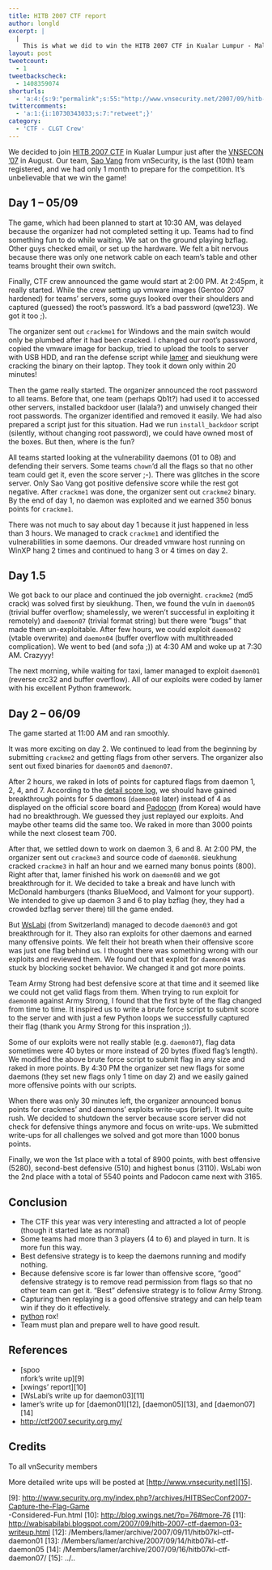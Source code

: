 ```yaml
---
title: HITB 2007 CTF report
author: longld
excerpt: |
  |
    This is what we did to win the HITB 2007 CTF in Kualar Lumpur - Malaysia.
layout: post
tweetcount:
  - 1
tweetbackscheck:
  - 1408359074
shorturls:
  - 'a:4:{s:9:"permalink";s:55:"http://www.vnsecurity.net/2007/09/hitb-2007-ctf-report/";s:7:"tinyurl";s:26:"http://tinyurl.com/ya4h74x";s:4:"isgd";s:18:"http://is.gd/aOub5";s:5:"bitly";s:0:"";}'
twittercomments:
  - 'a:1:{i:10730343033;s:7:"retweet";}'
category:
  - 'CTF - CLGT Crew'
---
```

We decided to join [HITB 2007 CTF][1] in Kualar Lumpur just after the [VNSECON &#8217;07][2] in August. Our team, [Sao Vang][3] from vnSecurity, is the last (10th) team registered, and we had only 1 month to prepare for the competition. It&#8217;s unbelievable that we win the game!

## Day 1 &#8211; 05/09

The game, which had been planned to start at 10:30 AM, was delayed because the organizer had not completed setting it up. Teams had to find something fun to do while waiting. We sat on the ground playing bzflag. Other guys checked email, or set up the hardware. We felt a bit nervous because there was only one network cable on each team&#8217;s table and other teams brought their own switch.

Finally, CTF crew announced the game would start at 2:00 PM. At 2:45pm, it really started. While the crew setting up vmware images (Gentoo 2007 hardened) for teams&#8217; servers, some guys looked over their shoulders and captured (guessed) the root&#8217;s password. It&#8217;s a bad password (qwe123). We got it too ;).

The organizer sent out `crackme1` for Windows and the main switch would only be plumbed after it had been cracked. I changed our root&#8217;s password, copied the vmware image for backup, tried to upload the tools to server with USB HDD, and ran the defense script while [lamer][4] and sieukhung were cracking the binary on their laptop. They took it down only within 20 minutes!

Then the game really started. The organizer announced the root password to all teams. Before that, one team (perhaps Qb1t?) had used it to accessed other servers, installed backdoor user (lalala?) and unwisely changed their root passwords. The organizer identified and removed it easily. We had also prepared a script just for this situation. Had we run `install_backdoor` script (silently, without changing root password), we could have owned most of the boxes. But then, where is the fun?

All teams started looking at the vulnerability daemons (01 to 08) and defending their servers. Some teams `chown`&#8216;d all the flags so that no other team could get it, even the score server ;-). There was glitches in the score server. Only Sao Vang got positive defensive score while the rest got negative. After `crackme1` was done, the organizer sent out `crackme2` binary. By the end of day 1, no daemon was exploited and we earned 350 bonus points for `crackme1`.

There was not much to say about day 1 because it just happened in less than 3 hours. We managed to crack `crackme1` and identified the vulnerabilities in some daemons. Our dreaded vmware host running on WinXP hang 2 times and continued to hang 3 or 4 times on day 2.

## Day 1.5

We got back to our place and continued the job overnight. `crackme2` (md5 crack) was solved first by sieukhung. Then, we found the vuln in `daemon05` (trivial buffer overflow; shamelessly, we weren&#8217;t successful in exploiting it remotely) and `daemon07` (trivial format string) but there were &#8220;bugs&#8221; that made them un-exploitable. After few hours, we could exploit `daemon02` (vtable overwrite) and `daemon04` (buffer overflow with multithreaded complication). We went to bed (and sofa ;)) at 4:30 AM and woke up at 7:30 AM. Crazyyy!

The next morning, while waiting for taxi, lamer managed to exploit `daemon01` (reverse crc32 and buffer overflow). All of our exploits were coded by lamer with his excellent Python framework.

## Day 2 &#8211; 06/09

The game started at 11:00 AM and ran smoothly.

It was more exciting on day 2. We continued to lead from the beginning by submitting `crackme2` and getting flags from other servers. The organizer also sent out fixed binaries for `daemon05` and `daemon07`.

After 2 hours, we raked in lots of points for captured flags from daemon 1, 2, 4, and 7. According to the [detail score log][5], we should have gained breakthrough points for 5 daemons (`daemon08` later) instead of 4 as displayed on the official score board and [Padocon][6] (from Korea) would have had no breakthrough. We guessed they just replayed our exploits. And maybe other teams did the same too. We raked in more than 3000 points while the next closest team 700.

After that, we settled down to work on daemon 3, 6 and 8. At 2:00 PM, the organizer sent out `crackme3` and source code of `daemon08`. sieukhung cracked `crackme3` in half an hour and we earned many bonus points (800). Right after that, lamer finished his work on `daemon08` and we got breakthrough for it. We decided to take a break and have lunch with McDonald hamburgers (thanks BlueMood, and Valmont for your support). We intended to give up daemon 3 and 6 to play bzflag (hey, they had a crowded bzflag server there) till the game ended.

But [WsLabi][7] (from Switzerland) managed to decode `daemon03` and got breakthrough for it. They also ran exploits for other daemons and earned many offensive points. We felt their hot breath when their offensive score was just one flag behind us. I thought there was something wrong with our exploits and reviewed them. We found out that exploit for `daemon04` was stuck by blocking socket behavior. We changed it and got more points.

Team Army Strong had best defensive score at that time and it seemed like we could not get valid flags from them. When trying to run exploit for `daemon08` against Army Strong, I found that the first byte of the flag changed from time to time. It inspired us to write a brute force script to submit score to the server and with just a few Python loops we successfully captured their flag (thank you Army Strong for this inspration ;)).

Some of our exploits were not really stable (e.g. `daemon07`), flag data sometimes were 40 bytes or more instead of 20 bytes (fixed flag&#8217;s length). We modified the above brute force script to submit flag in any size and raked in more points. By 4:30 PM the organizer set new flags for some daemons (they set new flags only 1 time on day 2) and we easily gained more offensive points with our scripts.

When there was only 30 minutes left, the organizer announced bonus points for crackmes&#8217; and daemons&#8217; exploits write-ups (brief). It was quite rush. We decided to shutdown the server because score server did not check for defensive things anymore and focus on write-ups. We submitted write-ups for all challenges we solved and got more than 1000 bonus points.

Finally, we won the 1st place with a total of 8900 points, with best offensive (5280), second-best defensive (510) and highest bonus (3110). WsLabi won the 2nd place with a total of 5540 points and Padocon came next with 3165.

## Conclusion

*   The CTF this year was very interesting and attracted a lot of people (though it started late as normal)
*   Some teams had more than 3 players (4 to 6) and played in turn. It is more fun this way.
*   Best defensive strategy is to keep the daemons running and modify nothing.
*   Because defensive score is far lower than offensive score, &#8220;good&#8221; defensive strategy is to remove read permission from flags so that no other team can get it. &#8220;Best&#8221; defensive strategy is to follow Army Strong.
*   Capturing then replaying is a good offensive strategy and can help team win if they do it effectively.
*   [python][8] rox!
*   Team must plan and prepare well to have good result.

## References

*   [spoo  
    nfork&#8217;s write up][9]
*   [xwings&#8217; report][10]
*   [WsLabi&#8217;s write up for daemon03][11]
*   lamer&#8217;s write up for [daemon01][12], [daemon05][13], and [daemon07][14]
*   <http://ctf2007.security.org.my/>

## Credits

To all vnSecurity members

More detailed write ups will be posted at [http://www.vnsecurity.net][15].

 [1]: http://conference.hitb.org/hitbsecconf2007kl/?page_id=61
 [2]: http://conf.vnsecurity.net/
 [3]: http://ctf2007.security.org.my/score/list/team_id/10
 [4]: /Members/lamer
 [5]: http://ctf2007.security.org.my/score/list
 [6]: http://ctf2007.security.org.my/score/list/team_id/1
 [7]: http://ctf2007.security.org.my/score/list/team_id/7
 [8]: http://www.vithon.org/
 [9]: http://www.security.org.my/index.php?/archives/HITBSecConf2007-Capture-the-Flag-Game<br />
-Considered-Fun.html
 [10]: http://blog.xwings.net/?p=76#more-76
 [11]: http://wabisabilabi.blogspot.com/2007/09/hitb-2007-ctf-daemon-03-writeup.html
 [12]: /Members/lamer/archive/2007/09/11/hitb07kl-ctf-daemon01
 [13]: /Members/lamer/archive/2007/09/14/hitb07kl-ctf-daemon05
 [14]: /Members/lamer/archive/2007/09/16/hitb07kl-ctf-daemon07/
 [15]: ../..